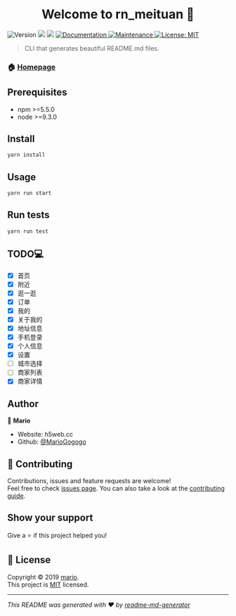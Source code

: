 <h1 align="center">Welcome to rn_meituan 👋</h1>
<p>
  <img alt="Version" src="https://img.shields.io/badge/version-1.0.0-blue.svg?cacheSeconds=2592000" />
  <img src="https://img.shields.io/badge/npm-%3E%3D5.5.0-blue.svg" />
  <img src="https://img.shields.io/badge/node-%3E%3D9.3.0-blue.svg" />
  <a href="https://github.com/MarioGogogo/RN_MetiTuan#readme" target="_blank">
    <img alt="Documentation" src="https://img.shields.io/badge/documentation-yes-brightgreen.svg" />
  </a>
  <a href="https://github.com/MarioGogogo/RN_MetiTuan/graphs/commit-activity" target="_blank">
    <img alt="Maintenance" src="https://img.shields.io/badge/Maintained%3F-yes-green.svg" />
  </a>
  <a href="https://github.com/MarioGogogo/RN_MetiTuan/blob/master/LICENSE" target="_blank">
    <img alt="License: MIT" src="https://img.shields.io/github/license/MarioGogogo/rn_meituan" />
  </a>
</p>

> CLI that generates beautiful README.md files.

### 🏠 [Homepage](https://github.com/MarioGogogo/RN_MetiTuan#readme)

## Prerequisites

- npm >=5.5.0
- node >=9.3.0

## Install

```sh
yarn install
```

## Usage

```sh
yarn run start
```

## Run tests

```sh
yarn run test
```

## TODO💻
 
 * [x] 首页
 * [x] 附近
 * [x] 逛一逛
 * [x] 订单
 * [x] 我的
 * [x] 关于我的
 * [x] 地址信息
 * [x] 手机登录
 * [x] 个人信息
 * [x] 设置
 * [ ] 城市选择
 * [ ] 商家列表
 * [x] 商家详情

## Author

👤 **Mario**

* Website: h5web.cc
* Github: [@MarioGogogo](https://github.com/MarioGogogo)

## 🤝 Contributing

Contributions, issues and feature requests are welcome!<br />Feel free to check [issues page](https://github.com/MarioGogogo/RN_MetiTuan/issues). You can also take a look at the [contributing guide](https://github.com/MarioGogogo/RN_MetiTuan/blob/master/CONTRIBUTING.md).

## Show your support

Give a ⭐️ if this project helped you!

## 📝 License

Copyright © 2019 [mario](https://github.com/MarioGogogo).<br />
This project is [MIT](https://github.com/MarioGogogo/RN_MetiTuan/blob/master/LICENSE) licensed.

***
_This README was generated with ❤️ by [readme-md-generator](https://github.com/kefranabg/readme-md-generator)_
